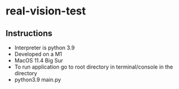 # real-vision-test

## Instructions
* Interpreter is python 3.9
* Developed on a M1
* MacOS 11.4 Big Sur
* To run application go to root directory in terminal/console in the directory
* python3.9 main.py
